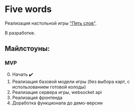 # Five words

Реализация настольной игры ["Пять слов"](https://vk.com/funfworter).

В разработке.

## Майлстоуны:  

### MVP
0. Начать :heavy_check_mark:
1. Реализация базовой модели игры (без выбора карт, с использованием готовой колоды) 
2. Реализация сервера игры, websocket api  
3. Реализация фронтенда  
4. Доработка функционала до демо-версии  
